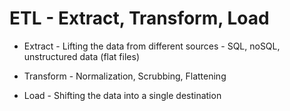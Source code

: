 # ETL - Extract, Transform, Load

- Extract - Lifting the data from different sources - SQL, noSQL, unstructured data (flat files)

- Transform - Normalization, Scrubbing, Flattening

- Load - Shifting the data into a single destination
